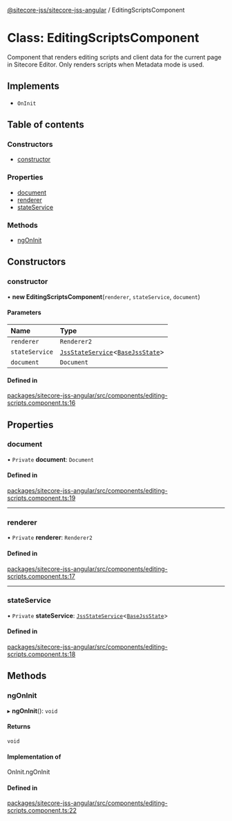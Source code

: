 [@sitecore-jss/sitecore-jss-angular](../README.md) / EditingScriptsComponent

# Class: EditingScriptsComponent

Component that renders editing scripts and client data for the current page in Sitecore Editor.
Only renders scripts when Metadata mode is used.

## Implements

- `OnInit`

## Table of contents

### Constructors

- [constructor](EditingScriptsComponent.md#constructor)

### Properties

- [document](EditingScriptsComponent.md#document)
- [renderer](EditingScriptsComponent.md#renderer)
- [stateService](EditingScriptsComponent.md#stateservice)

### Methods

- [ngOnInit](EditingScriptsComponent.md#ngoninit)

## Constructors

### constructor

• **new EditingScriptsComponent**(`renderer`, `stateService`, `document`)

#### Parameters

| Name | Type |
| :------ | :------ |
| `renderer` | `Renderer2` |
| `stateService` | [`JssStateService`](JssStateService.md)\<[`BaseJssState`](BaseJssState.md)\> |
| `document` | `Document` |

#### Defined in

[packages/sitecore-jss-angular/src/components/editing-scripts.component.ts:16](https://github.com/Sitecore/jss/blob/57a284eb4/packages/sitecore-jss-angular/src/components/editing-scripts.component.ts#L16)

## Properties

### document

• `Private` **document**: `Document`

#### Defined in

[packages/sitecore-jss-angular/src/components/editing-scripts.component.ts:19](https://github.com/Sitecore/jss/blob/57a284eb4/packages/sitecore-jss-angular/src/components/editing-scripts.component.ts#L19)

___

### renderer

• `Private` **renderer**: `Renderer2`

#### Defined in

[packages/sitecore-jss-angular/src/components/editing-scripts.component.ts:17](https://github.com/Sitecore/jss/blob/57a284eb4/packages/sitecore-jss-angular/src/components/editing-scripts.component.ts#L17)

___

### stateService

• `Private` **stateService**: [`JssStateService`](JssStateService.md)\<[`BaseJssState`](BaseJssState.md)\>

#### Defined in

[packages/sitecore-jss-angular/src/components/editing-scripts.component.ts:18](https://github.com/Sitecore/jss/blob/57a284eb4/packages/sitecore-jss-angular/src/components/editing-scripts.component.ts#L18)

## Methods

### ngOnInit

▸ **ngOnInit**(): `void`

#### Returns

`void`

#### Implementation of

OnInit.ngOnInit

#### Defined in

[packages/sitecore-jss-angular/src/components/editing-scripts.component.ts:22](https://github.com/Sitecore/jss/blob/57a284eb4/packages/sitecore-jss-angular/src/components/editing-scripts.component.ts#L22)
